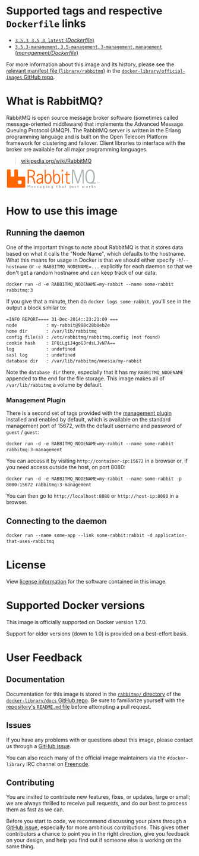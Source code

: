 # Supported tags and respective `Dockerfile` links

-	[`3.5.3`, `3.5`, `3`, `latest` (*Dockerfile*)](https://github.com/docker-library/rabbitmq/blob/5bdfc8547e813bbe2e0ef725738252792780d744/Dockerfile)
-	[`3.5.3-management`, `3.5-management`, `3-management`, `management` (*management/Dockerfile*)](https://github.com/docker-library/rabbitmq/blob/5bdfc8547e813bbe2e0ef725738252792780d744/management/Dockerfile)

For more information about this image and its history, please see the [relevant manifest file (`library/rabbitmq`)](https://github.com/docker-library/official-images/blob/master/library/rabbitmq) in the [`docker-library/official-images` GitHub repo](https://github.com/docker-library/official-images).

# What is RabbitMQ?

RabbitMQ is open source message broker software (sometimes called message-oriented middleware) that implements the Advanced Message Queuing Protocol (AMQP). The RabbitMQ server is written in the Erlang programming language and is built on the Open Telecom Platform framework for clustering and failover. Client libraries to interface with the broker are available for all major programming languages.

> [wikipedia.org/wiki/RabbitMQ](https://en.wikipedia.org/wiki/RabbitMQ)

![logo](https://raw.githubusercontent.com/docker-library/docs/master/rabbitmq/logo.png)

# How to use this image

## Running the daemon

One of the important things to note about RabbitMQ is that it stores data based on what it calls the "Node Name", which defaults to the hostname. What this means for usage in Docker is that we should either specify `-h`/`--hostname` or `-e RABBITMQ_NODENAME=...` explicitly for each daemon so that we don't get a random hostname and can keep track of our data:

	docker run -d -e RABBITMQ_NODENAME=my-rabbit --name some-rabbit rabbitmq:3

If you give that a minute, then do `docker logs some-rabbit`, you'll see in the output a block similar to:

	=INFO REPORT==== 31-Dec-2014::23:21:09 ===
	node           : my-rabbit@988c28b0eb2e
	home dir       : /var/lib/rabbitmq
	config file(s) : /etc/rabbitmq/rabbitmq.config (not found)
	cookie hash    : IFQiLgiJ4goGJrdsLJvN7A==
	log            : undefined
	sasl log       : undefined
	database dir   : /var/lib/rabbitmq/mnesia/my-rabbit

Note the `database dir` there, especially that it has my `RABBITMQ_NODENAME` appended to the end for the file storage. This image makes all of `/var/lib/rabbitmq` a volume by default.

### Management Plugin

There is a second set of tags provided with the [management plugin](https://www.rabbitmq.com/management.html) installed and enabled by default, which is available on the standard management port of 15672, with the default username and password of `guest` / `guest`:

	docker run -d -e RABBITMQ_NODENAME=my-rabbit --name some-rabbit rabbitmq:3-management

You can access it by visiting `http://container-ip:15672` in a browser or, if you need access outside the host, on port 8080:

	docker run -d -e RABBITMQ_NODENAME=my-rabbit --name some-rabbit -p 8080:15672 rabbitmq:3-management

You can then go to `http://localhost:8080` or `http://host-ip:8080` in a browser.

## Connecting to the daemon

	docker run --name some-app --link some-rabbit:rabbit -d application-that-uses-rabbitmq

# License

View [license information](https://www.rabbitmq.com/mpl.html) for the software contained in this image.

# Supported Docker versions

This image is officially supported on Docker version 1.7.0.

Support for older versions (down to 1.0) is provided on a best-effort basis.

# User Feedback

## Documentation

Documentation for this image is stored in the [`rabbitmq/` directory](https://github.com/docker-library/docs/tree/master/rabbitmq) of the [`docker-library/docs` GitHub repo](https://github.com/docker-library/docs). Be sure to familiarize yourself with the [repository's `README.md` file](https://github.com/docker-library/docs/blob/master/README.md) before attempting a pull request.

## Issues

If you have any problems with or questions about this image, please contact us through a [GitHub issue](https://github.com/docker-library/rabbitmq/issues).

You can also reach many of the official image maintainers via the `#docker-library` IRC channel on [Freenode](https://freenode.net).

## Contributing

You are invited to contribute new features, fixes, or updates, large or small; we are always thrilled to receive pull requests, and do our best to process them as fast as we can.

Before you start to code, we recommend discussing your plans through a [GitHub issue](https://github.com/docker-library/rabbitmq/issues), especially for more ambitious contributions. This gives other contributors a chance to point you in the right direction, give you feedback on your design, and help you find out if someone else is working on the same thing.
